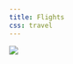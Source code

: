 ```yaml
---
title: Flights
css: travel
---
```


![](http://www.gcmap.com/map?P=SFO-FRA-LHR-SIN-BKK,BKK-USM,USM-BKK,BKK-HKG-HND,HND-LAX-SFO,SFO-LAX-NRT,HND-SFO,SFO-BOS,BOS-SFO,SFO-CDG-GVA,GVA-LHR-AUH,AUH-DOH-HND,HND-SFO&MS=wls2&MP=rect&MR=1800&MX=720x360&PM=*)
